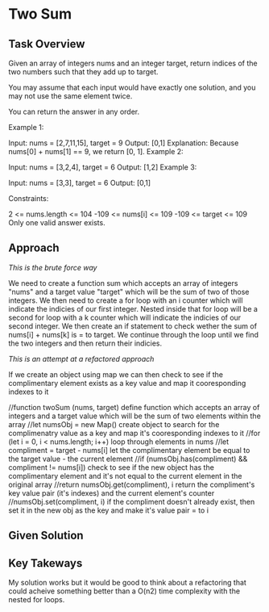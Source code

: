 # Two Sum

## Task Overview
Given an array of integers nums and an integer target, return indices of the two numbers such that they add up to target.

You may assume that each input would have exactly one solution, and you may not use the same element twice.

You can return the answer in any order.

Example 1:

Input: nums = [2,7,11,15], target = 9
Output: [0,1]
Explanation: Because nums[0] + nums[1] == 9, we return [0, 1].
Example 2:

Input: nums = [3,2,4], target = 6
Output: [1,2]
Example 3:

Input: nums = [3,3], target = 6
Output: [0,1]

Constraints:

2 <= nums.length <= 104
-109 <= nums[i] <= 109
-109 <= target <= 109
Only one valid answer exists.

## Approach

*This is the brute force way*

We need to create a function sum which accepts an array of integers "nums" and a target value "target" which will be the sum of two of those integers.
We then need to create a for loop with an i counter which will indicate the indicies of our first integer.
Nested inside that for loop will be a second for loop with a k counter which will indicate the indicies of our second integer. We then create an if statement to check wether the sum of nums[i] + nums[k] is = to target. We continue through the loop until we find the two integers and then return their indicies.

*This is an attempt at a refactored approach*

If we create an object using map we can then check to see if the complimentary element exists as a key value and map it cooresponding indexes to it

//function twoSum (nums, target) define function which accepts an array of integers and a target value which will be the sum of two elements within the array
    //let numsObj = new Map() create object to search for the complimenatry value as a key and map it's cooresponding indexes to it
    //for (let i = 0, i < nums.length; i++) loop through elements in nums
        //let compliment = target - nums[i] let the complimentary element be equal to the target value - the current element
        //if (numsObj.has(compliment) && compliment != nums[i]) check to see if the new object has the complimentary element and it's not equal to the current element in the original array
            //return numsObj.get(compliment), i return the compliment's key value pair (it's indexes) and the current element's counter
        //numsObj.set(compliment, i) if the compliment doesn't already exist, then set it in the new obj as the key and make it's value pair = to i
        



## Given Solution

## Key Takeways
My solution works but it would be good to think about a refactoring that could acheive something better than a O(n2) time complexity with the nested for loops.
